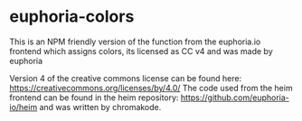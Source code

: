 # euphoria-colors
This is an NPM friendly version of the function from the euphoria.io frontend which assigns colors, its licensed as CC v4 and was made by euphoria

Version 4 of the creative commons license can be found here: https://creativecommons.org/licenses/by/4.0/
The code used from the heim frontend can be found in the heim repository: https://github.com/euphoria-io/heim and was written by chromakode.
